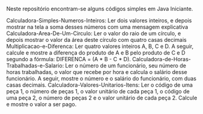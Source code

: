Neste repositório encontram-se alguns códigos simples em Java Iniciante.

Calculadora-Simples-Numeros-Inteiros: Ler dois valores inteiros, e depois mostrar na tela a soma desses números com uma mensagem explicativa
Calculadora-Area-De-Um-Circulo: Ler o valor do raio de um círculo, e depois mostrar o valor da área deste círculo com quatro casas decimais
Multiplicacao-e-Diferenca: Ler quatro valores inteiros A, B, C e D. A seguir, calcule e mostre a diferença do produto de A e B pelo produto de C e D segundo a fórmula: DIFERENCA = (A * B - C * D).
Calculadora-de-Horas-Trabalhadas-e-Salario: Ler o número de um funcionário, seu número de horas trabalhadas, o valor que recebe por hora e calcula o salário desse funcionário. A seguir, mostre o número e o salário do funcionário, com duas casas decimais.
Calculadora-Valores-Unitarios-Itens: Ler o código de uma peça 1, o número de peças 1, o valor unitário de cada peça 1, o código de uma peça 2, o número de peças 2 e o valor unitário de cada peça 2. Calcule e mostre o valor a ser pago.
